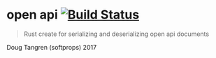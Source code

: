 # open api [![Build Status](https://travis-ci.org/softprops/openapi.svg?branch=master)](https://travis-ci.org/softprops/openapi)

> Rust create for serializing and deserializing open api documents

Doug Tangren (softprops) 2017
